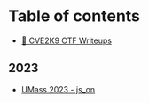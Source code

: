 # Table of contents

* [🐾 CVE2K9 CTF Writeups](README.md)

## 2023

* [UMass 2023 - js\_on](2023/js\_on.md)
